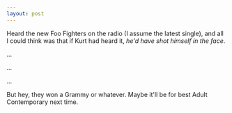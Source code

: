 ```yaml
---
layout: post
---
```


Heard the new Foo Fighters on the radio (I assume the latest single), and all
I could think was that if Kurt had heard it, *he'd have shot himself in
the face*.

...

...

...

But hey, they won a Grammy or whatever. Maybe it'll be for best Adult
Contemporary next time.
